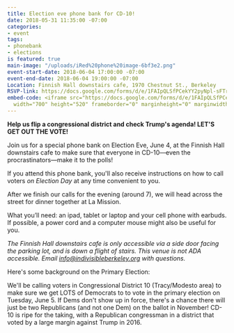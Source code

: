 ```yaml
---
title: Election eve phone bank for CD-10!
date: 2018-05-31 11:35:00 -07:00
categories:
- event
tags:
- phonebank
- elections
is featured: true
main-image: "/uploads/iRed%20phone%20image-6bf3e2.png"
event-start-date: 2018-06-04 17:00:00 -07:00
event-end-date: 2018-06-04 19:00:00 -07:00
Location: Finnish Hall downstairs cafe, 1970 Chestnut St., Berkeley
RSVP-link: https://docs.google.com/forms/d/e/1FAIpQLSfPCekYY2pyNpl-sFTrnlUN4h492lnQOqJkwGPWkMXfMfU7gw/viewform?usp=sf_link
embed-code: <iframe src="https://docs.google.com/forms/d/e/1FAIpQLSfPCekYY2pyNpl-sFTrnlUN4h492lnQOqJkwGPWkMXfMfU7gw/viewform?embedded=true"
  width="700" height="520" frameborder="0" marginheight="0" marginwidth="0">Loading...</iframe>
---
```


**Help us flip a congressional district and check Trump's agenda! LET'S GET OUT THE VOTE!**

Join us for a special phone bank on Election Eve, June 4, at the Finnish Hall downstairs cafe to make sure that everyone in CD-10—even the procrastinators—make it to the polls!

If you attend this phone bank, you'll also receive instructions on how to call voters *on Election Day* at any time convenient to you.

After we finish our calls for the evening (around 7), we will head across the street for dinner together at La Mission.

What you’ll need: an ipad, tablet or laptop and your cell phone with earbuds. If possible, a power cord and a computer mouse might also be useful for you.

*The Finnish Hall downstairs cafe is only accessible via a side door facing the parking lot, and is down a flight of stairs. This venue is not ADA accessible. Email info@indivisibleberkeley.org with questions.*

Here's some background on the Primary Election:

We'll be calling voters in Congressional District 10 (Tracy/Modesto area) to make sure we get LOTS of Democrats to to vote in the primary election on Tuesday, June 5.  If Dems don't show up in force,  there's a chance there will just be two Republicans (and not one Dem) on the ballot in November!  CD-10 is ripe for the taking, with a Republican congressman in a district that voted by a large margin against Trump in 2016.